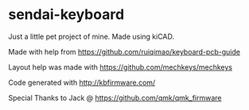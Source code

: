 # sendai-keyboard
Just a little pet project of mine. Made using kiCAD.

Made with help from https://github.com/ruiqimao/keyboard-pcb-guide

Layout help was made with https://github.com/mechkeys/mechkeys

Code generated with http://kbfirmware.com/

Special Thanks to Jack @ https://github.com/qmk/qmk_firmware
